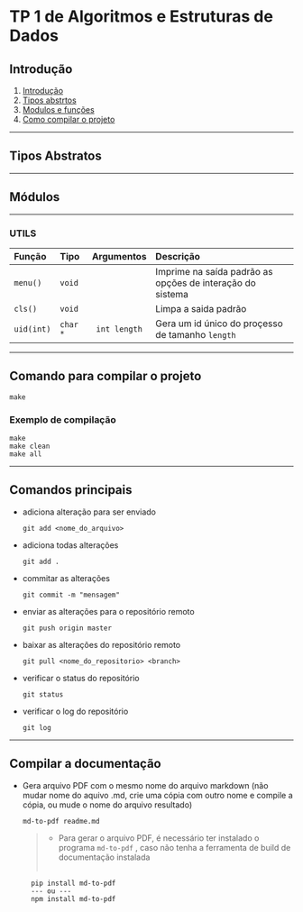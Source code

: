 # TP 1 de Algoritmos e Estruturas de Dados

## Introdução <a href="introduction"></a>

1. [Introdução](#introduction)
1. [Tipos abstrtos]('#tipos-abstratos')
1. [Modulos e funções](#modules)
1. [Como compilar o projeto](#compilando-o-projeto)

---

## Tipos Abstratos <a name="tipos-abstratos"></a>

---

## Módulos <a name="modules"></a>

---

### UTILS

| Função     | Tipo     |  Argumentos  | Descrição                                                 |
| :--------- | :------- | :----------: | :-------------------------------------------------------- |
| `menu()`   | `void`   |              | Imprime na saída padrão as opções de interação do sistema |
| `cls()`    | `void`   |              | Limpa a saida padrão                                      |
| `uid(int)` | `char *` | `int length` | Gera um id único do proçesso de tamanho `length`          |

---

## Comando para compilar o projeto <a name="compilando-o-projeto"></a>

    make

### Exemplo de compilação

    make
    make clean
    make all

---

## Comandos principais

- adiciona alteração para ser enviado

      git add <nome_do_arquivo>

- adiciona todas alterações

      git add .

- commitar as alterações

      git commit -m "mensagem"

- enviar as alterações para o repositório remoto

      git push origin master

- baixar as alterações do repositório remoto

      git pull <nome_do_repositorio> <branch>

- verificar o status do repositório

      git status

- verificar o log do repositório

      git log

---

## Compilar a documentação

- Gera arquivo PDF com o mesmo nome do arquivo markdown (não mudar nome do aquivo .md, crie uma cópia com outro nome e compile a cópia, ou mude o nome do arquivo resultado)

      md-to-pdf readme.md

  > - Para gerar o arquivo PDF, é necessário ter instalado o programa `md-to-pdf` , caso não tenha a ferramenta de build de documentação instalada
  >
  > <br>

        pip install md-to-pdf
        --- ou ---
        npm install md-to-pdf
